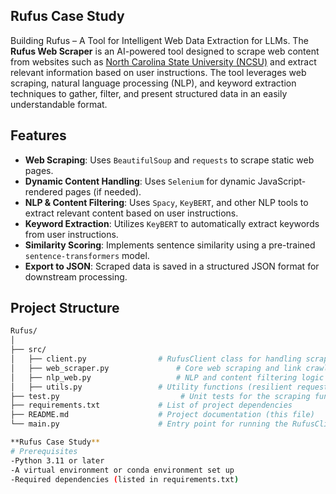 ## Rufus Case Study
Building Rufus – A Tool for Intelligent Web Data Extraction for LLMs.
The **Rufus Web Scraper** is an AI-powered tool designed to scrape web content from websites such as [North Carolina State University (NCSU)](https://www.ncsu.edu/) and extract relevant information based on user instructions. The tool leverages web scraping, natural language processing (NLP), and keyword extraction techniques to gather, filter, and present structured data in an easily understandable format.

## Features

- **Web Scraping**: Uses `BeautifulSoup` and `requests` to scrape static web pages.
- **Dynamic Content Handling**: Uses `Selenium` for dynamic JavaScript-rendered pages (if needed).
- **NLP & Content Filtering**: Uses `Spacy`, `KeyBERT`, and other NLP tools to extract relevant content based on user instructions.
- **Keyword Extraction**: Utilizes `KeyBERT` to automatically extract keywords from user instructions.
- **Similarity Scoring**: Implements sentence similarity using a pre-trained `sentence-transformers` model.
- **Export to JSON**: Scraped data is saved in a structured JSON format for downstream processing.

## Project Structure

```bash
Rufus/
│
├── src/
│   ├── client.py                # RufusClient class for handling scraping logic
│   ├── web_scraper.py               # Core web scraping and link crawling logic
│   ├── nlp_web.py                   # NLP and content filtering logic
│   ├── utils.py                 # Utility functions (resilient requests, save to JSON, etc.)
├── test.py                           # Unit tests for the scraping functions
├── requirements.txt             # List of project dependencies
├── README.md                    # Project documentation (this file)
└── main.py                      # Entry point for running the RufusClient

**Rufus Case Study**
# Prerequisites
-Python 3.11 or later
-A virtual environment or conda environment set up
-Required dependencies (listed in requirements.txt)






